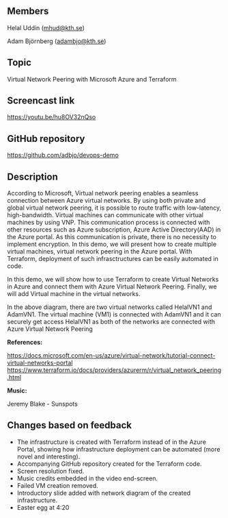 ## Members
Helal Uddin (mhud@kth.se)

Adam Björnberg (adambjo@kth.se)

## Topic
Virtual Network Peering with Microsoft Azure and Terraform

## Screencast link

https://youtu.be/hu8OV32nQso

## GitHub repository
https://github.com/adbjo/devops-demo

## Description
According to Microsoft, Virtual network peering enables a seamless connection between Azure virtual networks. By using both private and global virtual network peering, it is possible to route traffic with low-latency, high-bandwidth. Virtual machines can communicate with other virtual machines by using VNP. This communication process is connected with other resources such as Azure subscription, Azure Active Directory(AAD) in the Azure portal. As this communication is private, there is no necessity to implement encryption. In this demo, we will present how to create multiple virtual machines, virtual network peering in the Azure portal. With Terraform, deployment of such infrasctructures can be easily automated in code.

In this demo, we will show how to use Terraform to create Virtual Networks in Azure and connect them with Azure Virtual Network Peering. Finally, we will add Virtual machine in the virtual networks.

In the above diagram, there are two virtual networks called HelalVN1 and AdamVN1. The virtual machine (VM1) is connected with AdamVN1 and it can securely get access HelalVN1 as both of the networks are connected with Azure Virtual Network Peering


**References:**

https://docs.microsoft.com/en-us/azure/virtual-network/tutorial-connect-virtual-networks-portal
https://www.terraform.io/docs/providers/azurerm/r/virtual_network_peering.html

**Music:**

Jeremy Blake - Sunspots

## Changes based on feedback
- The infrastructure is created with Terraform instead of in the Azure Portal, showing how infrastructure deployment can be automated (more novel and interesting).
- Accompanying GitHub repository created for the Terraform code.
- Screen resolution fixed.
- Music credits embedded in the video end-screen.
- Failed VM creation removed.
- Introductory slide added with network diagram of the created infrastructure.
- Easter egg at 4:20
